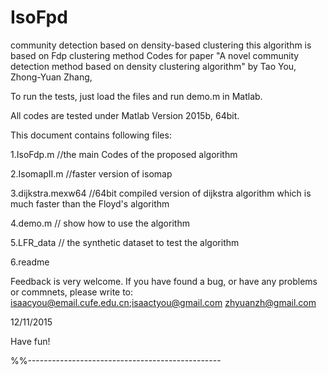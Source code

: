 # IsoFpd
community detection based on density-based clustering
this algorithm is based on Fdp clustering method
Codes for paper "A novel community detection method based on density clustering algorithm" by Tao You, Zhong-Yuan Zhang, 

To run the tests, just load the files and run demo.m in Matlab.

All codes are tested under Matlab Version 2015b, 64bit.

This document contains following files:

1.IsoFdp.m         //the main Codes of the proposed algorithm

2.IsomapII.m       //faster version of isomap

3.dijkstra.mexw64       //64bit compiled version of dijkstra algorithm which is much faster than the Floyd's algorithm

4.demo.m           //  show how to use the algorithm

5.LFR_data         //  the synthetic dataset to test the algorithm

6.readme

Feedback is very welcome. If you have found a bug, or have any problems or
commnets, please write to:
isaacyou@email.cufe.edu.cn;isaactyou@gmail.com
zhyuanzh@gmail.com

12/11/2015

Have fun!

%%------------------------------------------------
